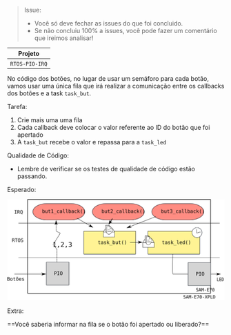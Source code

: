 > Issue:
>
> - Você só deve fechar as issues do que foi concluido.
> - Se não concluiu 100% a issues, você pode fazer um comentário que ireimos analisar!

| Projeto |
| ------| 
| `RTOS-PIO-IRQ`|       

No código dos botões, no lugar de usar um semáforo para cada botão, vamos usar uma única fila que irá realizar a comunicação entre os callbacks dos botões e a task `task_but`. 

Tarefa:

1. Crie mais uma uma fila
1. Cada callback deve colocar o valor referente ao ID do botão que foi apertado
1. A `task_but` recebe o valor e repassa para a `task_led`

Qualidade de Código:

- Lembre de verificar se os testes de qualidade de código estão passando.

Esperado:

![](https://raw.githubusercontent.com/Insper/ComputacaoEmbarcada/master/docs-src/navigation/Labs/Lab_RTOS/imgs/pio-btns-B.svg)

Extra:

==Você saberia informar na fila se o botão foi apertado ou liberado?==
